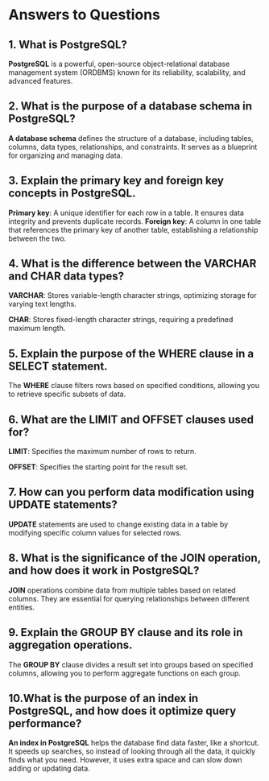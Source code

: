 # Answers to Questions
## 1. What is PostgreSQL?
**PostgreSQL** is a powerful, open-source object-relational database management system (ORDBMS) known for its reliability, scalability, and advanced features.

## 2. What is the purpose of a database schema in PostgreSQL?
**A database schema** defines the structure of a database, including tables, columns, data types, relationships, and constraints. It serves as a blueprint for organizing and managing data.

## 3. Explain the primary key and foreign key concepts in PostgreSQL.

**Primary key**: A unique identifier for each row in a table. It ensures data integrity and prevents duplicate records.
**Foreign key**: A column in one table that references the primary key of another table, establishing a relationship between the two.
## 4. What is the difference between the VARCHAR and CHAR data types?

**VARCHAR**: Stores variable-length character strings, optimizing storage for varying text lengths.

**CHAR**: Stores fixed-length character strings, requiring a predefined maximum length.
## 5. Explain the purpose of the WHERE clause in a SELECT statement.
The **WHERE** clause filters rows based on specified conditions, allowing you to retrieve specific subsets of data.

## 6. What are the LIMIT and OFFSET clauses used for?

**LIMIT**: Specifies the maximum number of rows to return.

**OFFSET**: Specifies the starting point for the result set.
## 7. How can you perform data modification using UPDATE statements?
**UPDATE** statements are used to change existing data in a table by modifying specific column values for selected rows.

## 8. What is the significance of the JOIN operation, and how does it work in PostgreSQL?
**JOIN** operations combine data from multiple tables based on related columns. They are essential for querying relationships between different entities.

## 9. Explain the GROUP BY clause and its role in aggregation operations.
The **GROUP BY** clause divides a result set into groups based on specified columns, allowing you to perform aggregate functions on each group.

## 10.What is the purpose of an index in PostgreSQL, and how does it optimize query performance?

**An index in PostgreSQL** helps the database find data faster, like a shortcut. It speeds up searches, so instead of looking through all the data, it quickly finds what you need. However, it uses extra space and can slow down adding or updating data.



